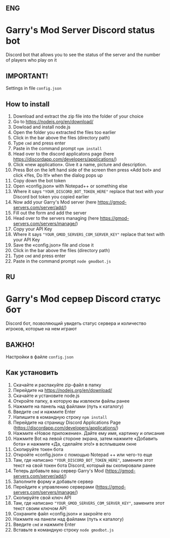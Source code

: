 ## ENG

# Garry's Mod Server Discord status bot 
Discord bot that allows you to see the status of the server and the number of players who play on it

## IMPORTANT!
Settings in file `config.json`

## How to install
1. Download and extract the zip file into the folder of your choice
2. Go to https://nodejs.org/en/download/
3. Dowload and install node.js
4. Open the folder you extracted the files too earlier
5. Click in the bar above the files (directory path)
6. Type `cmd` and press enter
7. Paste in the command prompt `npm install`
8. Head over to the discord applicatons page (here https://discordapp.com/developers/applications/)
9. Click «new application». Give it a name, picture and description.
10. Press Bot on the left hand side of the screen then press «Add bot» and click «Yes, Do It!» when the dialog pops up
11. Copy down the bot token
12. Open «config.json» with Notepad++ or something else
13. Where it says `"YOUR_DISCORD_BOT_TOKEN_HERE"` replace that text with your Discord bot token you copied earlier
14. Now add your Garry's Mod server (here https://gmod-servers.com/server/add/)
15. Fill out the form and add the server
16. Head over to the servers managing (here https://gmod-servers.com/servers/manage/)
17. Copy your API Key
18. Where it says `"YOUR_GMOD_SERVERS_COM_SERVER_KEY"` replace that text with your API Key
19. Save the «config.json» file and close it
20. Click in the bar above the files (directory path)
21. Type `cmd` and press enter
22. Paste in the command prompt `node gmodbot.js`

## RU

# Garry's Mod сервер Discord статус бот 
Discord бот, позволяющий увидеть статус сервера и количество игроков, которые на нем играют

## ВАЖНО!
Настройки в файле `config.json`

## Как установить
1. Скачайте и распакуйте zip-файл в папку
2. Перейдите на https://nodejs.org/en/download/
3. Скачайте и установите node.js
4. Откройте папку, в которую вы извлекли файлы ранее
5. Нажмите на панель над файлами (путь к каталогу)
6. Введите `cmd` и нажмите Enter
7. Напишите в командную строку `npm install`
8. Перейдите на страницу Discord Applications Page (https://discordapp.com/developers/applications/)
9. Нажмите «Новое приложение». Дайте ему имя, картинку и описание
10. Нажмите Bot на левой стороне экрана, затем нажмите «Добавить бота» и нажмите «Да, сделайте это!» в всплывшем окне
11. Скопируйте токен бота
12. Откройте «config.json» с помощью Notepad ++ или чего-то еще
13. Там, где написано `"YOUR_DISCORD_BOT_TOKEN_HERE"`, замените этот текст на свой токен бота Discord, который вы скопировали ранее
14. Теперь добавьте ваш сервер Garry's Mod (https://gmod-servers.com/server/add/)
15. Заполните форму и добавьте сервер
16. Перейдите к управлению серверами (https://gmod-servers.com/servers/manage/)
17. Скопируйте свой ключ API
18. Там, где написано `"YOUR_GMOD_SERVERS_COM_SERVER_KEY"`, замените этот текст своим ключом API
19. Сохраните файл «config.json» и закройте его
20. Нажмите на панели над файлами (путь к каталогу)
21. Введите `cmd` и нажмите Enter
22. Вставьте в командную строку `node gmodbot.js`
